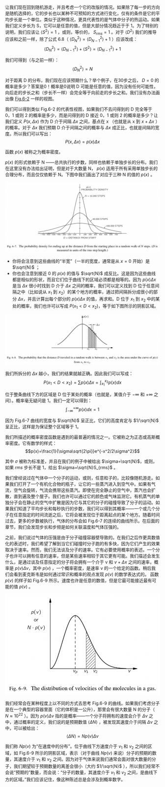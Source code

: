 让我们现在回到随机游走，并且考虑一个它的改版的情况。如果除了每一步的方向是随机选择的，它的步长也以某种不可预知的方式进行变化，仅有的条件是它的平均步长是一个单位。类似于这种情况，更具代表性的是气体中分子的热运动。如果我们定义步长为 S，它可以是任意的值，但是大部分情况趋近于于 1。为了特别的说明，我们应该让 $\langle{S^2}\rangle{}=1$ ，或则，等价的， $S_{rms}=1$ 。对于 $\langle{D^2}\rangle{}$ 我们的推导应该和之前一样，除了公式 6.8（ $\langle{D_N^2}\rangle{} = \langle{D_{N - 1}^2}\rangle{} + 1$ ）应该改成：
$$\langle{D_N^2}\rangle{}=\langle{D_{N-1}^2}\rangle{}+\langle{S^2}\rangle{}=\langle{D_{N-1}^2}\rangle{}+1$$

我们可得到（与之前一样）：
$$\langle{D_N^2}\rangle{}=N$$

对于距离 D 的分布，我们现在应该预期什么？举个例子，在30步之后， $D=0$ 的概率是多少？答案是0！概率是0说明 D 可能是任意的值，因为没有任何可能性，向后走的步长之和（步长不一样）会完全等于向前走的步长之和。我们没有办法画出像 [Fig.6-2](6-2-fluctuations.md#fig-6-2) 一样的视图。

我们可以得到类似 Fig.6-2 的代表性视图，如果我们不去问得到的 D 完全等于 0，1 或则 2 的概率是多少，而是问得到的 D 接近 0，1 或则 2 的概率是多少？让我们定义  $P(x,\Delta{x})$ 作为 D 介于间隔 $\Delta{x}$ 之间，基点在 x （也就是从 x 到 $x+\Delta{x}$ ）的概率。对于 $\Delta{x}$ 我们预期 D 介于间隔之间的概率与 $\Delta{x}$ 成正比，也就是间隔的宽度。所以我们可以写出：
$$P(x,\Delta{x})=p(x)\Delta{x}$$

函数 $p(x)$ 被称之为概率密度。

$p(x)$ 的形式依赖于 N ——总共执行的步数，同样也依赖于单独步长的分布。我们在这里没有办法给出证明，但是对于大数量 N， $p(x)$ 适用于所有采用单独步长的合理分布，而且仅仅依赖于 N。下图中我们画出了对应于三种 N 的值的 $p(x)$ 。

![在一个随机游走了 N 步的进程中从起点出发到距离 D 结束的概率密度视图（D 是用均方根的步长的单位测量的）](/assets/volume-1/fig-6-7.png)

- 你将会注意到这些曲线的“半宽”（一半的宽度，通常是从 $x=0$ 开始）是 $\sqrt{N}$ ；
- 你也会注意到接近 0 的 $p(x)$ 的值与 $\sqrt{N}$ 成反比。这是因为这些曲线都是相似的形状，而且它们位于曲线下的区域必须都是相等的。因为 $p(x)\Delta{x}$ 是当 $\Delta{x}$ 很小时找到 D 介于 $\Delta{x}$ 之间的概率，我们可以定义找到 D 位于任意间隔之中（比如说从 $x_1$ 到 $x_2$）的某个地方的概率，通过把间隔拆分成很小的部分 $\Delta{x}$，并且计算出每个部分的 $p(x)\Delta{x}$ 的值，再求和。D 位于 $x_1$ 到 $x_2$ 中的某处的概率，我们也许可以写成 $P(x_1\lt{D}\lt{x_2})$，等于如下图所示的阴影区域。

![在随机游走中行径的距离 D 介于 x_1 和 x_2 之间的概率是位于 p(x) 曲线下方的从 x_1 到 x_2 之间的区域](/assets/volume-1/fig-6-8.png)

我们所拆分的 $\Delta{x}$ 越小，我们的结果就越正确。因此我们可以写成：
$$P(x_1\lt{D}\lt{x_2})=\sum{p(x)\Delta{x}}=\int_{x_1}^{x_2}p(x)dx$$

位于整条曲线下方的区域是 D 位于某处的概率（也就是，某值介于 $-\infty$ 和 $+\infty$ 之间）。概率毫无疑问是 1。我们一定可以得到：
$$\int_{-\infty}^{+\infty}p(x)dx=1$$

因为 Fig.6-7 曲线的宽度与 $\sqrt{N}$ 呈正比，它们的高度肯定与 $1/\sqrt{N}$ 呈正比，这样是为保证整个区域等于 1。

我们所描述的概率密度函数是遇到的最普遍的情况之一。它被称之为正态或高斯概率密度。它有数学的样式：
$$p(x)=\frac{1}{\sigma\sqrt{2\pi}}e^{-x^2/2\sigma^2}$$

其中 $\sigma$ 被称为标准差，并且在我们的例子中被给出 $\sigma=\sqrt{N}$，或则，如果 $rms$ 步长不是 1，给出 $\sigma=\sqrt{N}S_{rms}$ 。

我们曾经说过在气体中一个分子的运动，或则，任意粒子的，比较像随机游走。如果我们打开了一个有机化合物的瓶子，让它的一些蒸汽进入到空气中。如果有气流，空气会旋转，气流会携带这些蒸汽。即使在完全静止的空气中，蒸汽也会扩散，直到遍及整个屋子。我们也许可以通过它的颜色或气味监测它。有机蒸气的单独分子会在静止的空气中扩散是因为它与其它的分子的碰撞导致了分子的运动。如果我们知道了平均步长和每秒执行的步数，我们可以得到其概率——一个或几个分子在任意指定的时间流逝之后，它将会被发现位于距离起点的某个地方。随着时间过去，更多的步数被执行，气体的分布会如 Fig.6-7 的连续的曲线所示。在后面的章节，我们会发现步长和步频是如何关联温度和气体压强的。

之前，我们说过气体的压强是由于分子碰撞容器壁导致的。在我们之后作更具数值化的表述时，我们希望了解到当它们碰撞时分子跑的有多快，因为它们产生的效果取决于速率。然而，我们无法谈及分子的速率。它有必要使用概率的表述。一个分子也许可以拥有任意的速率，但是某些速率相较于其它更有可能。我们描述会发生什么，是通过谈及任意指定的分子将会拥有一个介于 v 和 $v+\Delta{x}$ 之间的速率，概率是 $p(v)\Delta{v}$，其中 $p(v)$ ，一个概率密度，是速率 v 的一个给定的函数。稍后我们会看到麦克斯韦是如何通过常识和概率的观点发现 $p(v)$ 的数学表达式的。 函数 $p(v)$ 的样子如 Fig.6-9 所示。速度也许是任意的数值，但是它最可能接近最有可能的值 $p(v)$ 。

![气体中分子的速度分布](/assets/volume-1/fig-6-9.png)

我们经常会在某种程度上以不同的方式去思考 Fig.6-9 的曲线。如果我们考虑分子是在一个典型的容器里面（它的体积是一公升），那里会有很大数量 N 的分子（ $N\approx{10^22}$ ）。因为 $p(v)\Delta{v}$ 指的是概率——一个分子将拥有的速度会介于 $\Delta{v}$ 之中，通过概率的定义，我们说的是预期数值 $\langle{\Delta{N}}\rangle{}$ ，被发现其速度介于间隔 $\Delta{v}$ 之中，可以被给出：
$$\langle{\Delta{N}}\rangle{}=Np(v)\Delta{v}$$

我们称 $Np(v)$ 为“在速度中的分布”。位于曲线下方速度介于 $v_1$ 和 $v_2$ 之间的区域，如 Fig.6-9 所示的阴影区域，表示（对于曲线 $Np(v)$ 来说）分子的预期的数量，其速度介于 $v_1$ 和 $v_2$ 之间。因为对于气体来说我们通常会面对很大数量的分子，我们期望较于预期数量的离差会很小（大约 $1/\sqrt{N}$ ），所以我们经常不会说“预期的”数量，而会说：“分子的数量，其速度介于 $v_1$ 和 $v_2$ 之间，是曲线下方的区域。”我们应该记住，像这种陈述总是会涉及到概率数字。